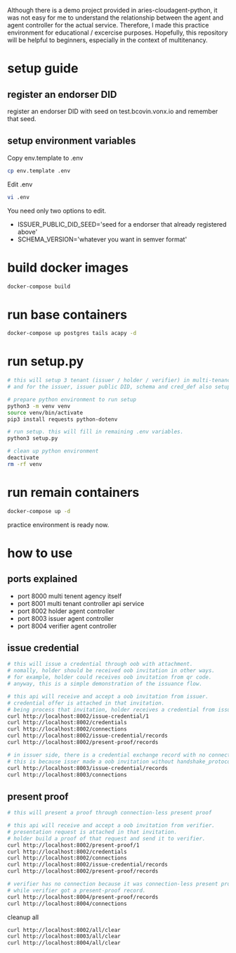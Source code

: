 Although there is a demo project provided in aries-cloudagent-python, it was not easy for me to understand the relationship between the agent and agent controller for the actual service. Therefore, I made this practice environment for educational / excercise purposes. Hopefully, this repository will be helpful to beginners, especially in the context of multitenancy.

# setup guide

## register an endorser DID

register an endorser DID with seed on test.bcovin.vonx.io and remember that seed.

## setup environment variables

Copy env.template to .env
```bash
cp env.template .env
```

Edit .env
```bash
vi .env
```
You need only two options to edit.
* ISSUER_PUBLIC_DID_SEED='seed for a endorser that already registered above'
* SCHEMA_VERSION='whatever you want in semver format'

# build docker images

```bash
docker-compose build
```

# run base containers

```bash
docker-compose up postgres tails acapy -d
```

# run setup.py

```bash
# this will setup 3 tenant (issuer / holder / verifier) in multi-tenancy acapy
# and for the issuer, issuer public DID, schema and cred_def also setup. 

# prepare python environment to run setup
python3 -m venv venv
source venv/bin/activate
pip3 install requests python-dotenv

# run setup. this will fill in remaining .env variables.
python3 setup.py

# clean up python environment
deactivate
rm -rf venv
```

# run remain containers

```bash
docker-compose up -d
```

practice environment is ready now.

# how to use

## ports explained

* port 8000 multi tenent agency itself
* port 8001 multi tenant controller api service
* port 8002 holder agent controller
* port 8003 issuer agent controller
* port 8004 verifier agent controller

## issue credential

```bash
# this will issue a credential through oob with attachment.
# nomally, holder should be received oob invitation in other ways.
# for example, holder could receives oob invitation from qr code.
# anyway, this is a simple demonstration of the issuance flow.

# this api will receive and accept a oob invitation from issuer.
# credential offer is attached in that invitation.
# being process that invitation, holder receives a credential from issuer. 
curl http://localhost:8002/issue-credential/1
curl http://localhost:8002/credentials
curl http://localhost:8002/connections
curl http://localhost:8002/issue-credential/records
curl http://localhost:8002/present-proof/records

# in issuer side, there is a credential exchange record with no connection.
# this is because isser made a oob invitation without handshake_protocols.
curl http://localhost:8003/issue-credential/records
curl http://localhost:8003/connections
```

## present proof

```bash
# this will present a proof through connection-less present proof

# this api will receive and accept a oob invitation from verifier.
# presentation request is attached in that invitation.
# holder build a proof of that request and send it to verifier.
curl http://localhost:8002/present-proof/1
curl http://localhost:8002/credentials
curl http://localhost:8002/connections
curl http://localhost:8002/issue-credential/records
curl http://localhost:8002/present-proof/records

# verifier has no connection because it was connection-less present proof
# while verifier got a present-proof record.
curl http://localhost:8004/present-proof/records
curl http://localhost:8004/connections
```

cleanup all
```bash
curl http://localhost:8002/all/clear
curl http://localhost:8003/all/clear
curl http://localhost:8004/all/clear
```










